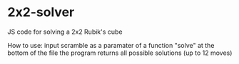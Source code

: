 # 2x2-solver
JS code for solving a 2x2 Rubik's cube

How to use:
  input scramble as a paramater of a function "solve" at the bottom of the file
  the program returns all possible solutions (up to 12 moves)

